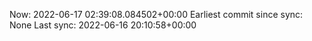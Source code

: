 Now: 2022-06-17 02:39:08.084502+00:00 Earliest commit since sync: None Last sync: 2022-06-16 20:10:58+00:00
